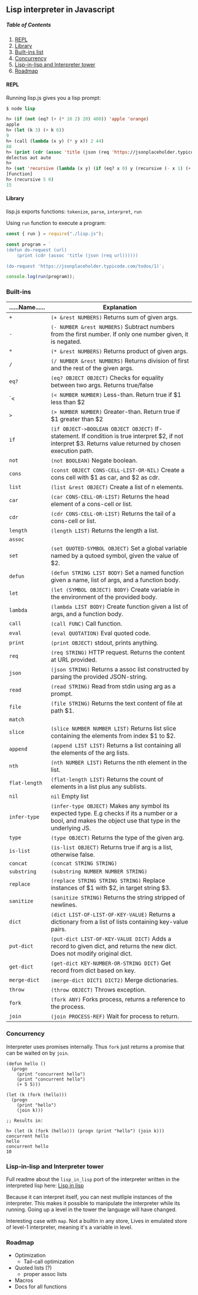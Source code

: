 Lisp interpreter in Javascript
---
##### Table of Contents
1. [REPL](#repl)
2. [Library](#lib)
3. [Built-ins list](#builtins)
4. [Concurrency](#concurrency)
5. [Lisp-in-lisp and Interpreter tower](#lisp2)
6. [Roadmap](#roadmap)

#### REPL <a name="repl"></a>
Running lisp.js gives you a lisp prompt:

```lisp
$ node lisp

h> (if (not (eq? (+ (* 10 2) 20) 400)) 'apple 'orange)
apple
h> (let (k 3) (+ k 6))
9
h> (call (lambda (x y) (* y x)) 2 44)
88
h> (print (cdr (assoc 'title (json (req 'https://jsonplaceholder.typicode.com/todos/1)))))
delectus aut aute
h>
h> (set 'recursive (lambda (x y) (if (eq? x 0) y (recursive (- x 1) (+ y x))))
[Function]
h> (recursive 5 0)
15
```

#### Library <a name="lib"></a>
lisp.js exports functions: `tokenize`, `parse`, `interpret`, `run`

Using `run` function to execute a program:

```javascript
const { run } = require("./lisp.js");

const program = `
(defun do-request (url)
    (print (cdr (assoc 'title (json (req url))))))

(do-request 'https://jsonplaceholder.typicode.com/todos/1)`;

console.log(run(program));
```
    
### Built-ins <a name="builtins"></a>

| ......Name...... | Explanation  |
|----------|---|
| `+`      | `(+ &rest NUMBERS)` Returns sum of given args. |
| `-`      | `(- NUMBER &rest NUMBERS)` Subtract numbers from the first number. If only one number given, it is negated. |
| `*`      | `(* &rest NUMBERS)` Returns product of given args. |
| `/`      | `(/ NUMBER &rest NUMBERS)` Returns division of first and the rest of the given args. |
| `eq?`    | `(eq? OBJECT OBJECT)` Checks for equality between two args. Returns true/false  |
| `<   | `(< NUMBER NUMBER)` Less-than. Return true if $1 less than $2 |
| `>`   | `(> NUMBER NUMBER)` Greater-than. Return true if $1 greater than $2 |
| `if`   | `(if OBJECT->BOOLEAN OBJECT OBJECT)` If-statement. If condition is true interpret $2, if not interpret $3. Returns value returned by chosen execution path. |
| `not`   | `(not BOOLEAN)` Negate boolean. |
| `cons`   | `(const OBJECT CONS-CELL-LIST-OR-NIL)` Create a cons cell with $1 as car, and $2 as cdr. |
| `list`   | `(list &rest OBJECT)` Create a list of n elements. |
| `car`   | `(car CONS-CELL-OR-LIST)` Returns the head element of a cons-cell or list. |
| `cdr`   | `(cdr CONS-CELL-OR-LIST)` Returns the tail of a cons-cell or list. |
| `length`   | `(length LIST)` Returns the length a list. |
| `assoc`  |   |
| `set`   | `(set QUOTED-SYMBOL OBJECT)` Set a global variable named by a qutoed symbol, given the value of $2. |
| `defun`   | `(defun STRING LIST BODY)` Set a named function given a name, list of args, and a function body. |
| `let`   | `(let (SYMBOL OBJECT) BODY)` Create variable in the environment of the provided body. |
| `lambda`   | `(lambda LIST BODY)` Create function given a list of args, and a function body. |
| `call`   | `(call FUNC)` Call function. |
| `eval`   | `(eval QUOTATION)` Eval quoted code. |
| `print`   | `(print OBJECT)` stdout, prints anything. |
| `req`   | `(req STRING)` HTTP request. Returns the content at URL provided. |
| `json`   | `(json STRING)` Returns a assoc list constructed by parsing the provided JSON-string. |
| `read`   | `(read STRING)` Read from stdin using arg as a prompt. |
| `file`   | `(file STRING)` Returns the text content of file at path $1. |
| `match`   |   |
| `slice`   | `(slice NUMBER NUMBER LIST)` Returns list slice containing the elements from index $1 to $2. |
| `append`   | `(append LIST LIST)` Returns a list containing all the elements of the arg lists. |
| `nth`   | `(nth NUMBER LIST)` Returns the nth element in the list. |
| `flat-length`   | `(flat-length LIST)` Returns the count of elements in a list plus any sublists. |
| `nil`   | `nil` Empty list  |
| `infer-type`   | `(infer-type OBJECT)` Makes any symbol its expected type. E.g checks if its a number or a bool, and makes the object use that type in the underlying JS. |
| `type`   | `(type OBJECT)` Returns the type of the given arg. |
| `is-list`   | `(is-list OBJECT)` Returns true if arg is a list, otherwise false. |
| `concat`   | `(concat STRING STRING)` |
| `substring`   | `(substring NUMBER NUMBER STRING)` |
| `replace`   | `(replace STRING STRING STRING)` Replace instances of $1 with $2, in target string $3. |
| `sanitize`   | `(sanitize STRING)` Returns the string stripped of newlines. |
| `dict`   | `(dict LIST-OF-LIST-OF-KEY-VALUE)` Returns a dictionary from a list of lists containing key-value pairs. |
| `put-dict`   | `(put-dict LIST-OF-KEY-VALUE DICT)` Adds a record to given dict, and returns the new dict. Does not modify original dict. |
| `get-dict`   | `(get-dict KEY-NUMBER-OR-STRING DICT)` Get record from dict based on key. |
| `merge-dict`   | `(merge-dict DICT1 DICT2)` Merge dictionaries. |
| `throw`   | `(throw OBJECT)` Throws exception. |
| `fork`   | `(fork ANY)` Forks process, returns a reference to the process. |
| `join`   | `(join PROCESS-REF)` Wait for process to return. |

### Concurrency <a name="concurrency"></a>

Interpreter uses promises internally. Thus `fork` just returns a promise that can be waited on by `join`.

```
(defun hello ()
  (progn
    (print "concurrent hello")
    (print "concurrent hello")
    (+ 5 5)))

(let (k (fork (hello)))
  (progn
    (print "hello")
    (join k)))

;; Results in:

h> (let (k (fork (hello))) (progn (print "hello") (join k)))
concurrent hello
hello
concurrent hello
10

```

### Lisp-in-lisp and Interpreter tower <a name="lisp2"></a>

Full readme about the `lisp_in_lisp` port of the interpreter written in the interpreted lisp here:
[Lisp in lisp](lisp_in_lisp/README.md)

Because it can interpret itself, you can nest mutliple instances of the interpreter.
This makes it possible to manipulate the interpreter while its running. Going up a level in the tower the language will have changed.

Interesting case with `map`. Not a builtin in any store, Lives in emulated store of level-1 interpreter, meaning it's a variable in level.


### Roadmap <a name="roadmap"></a>

- Optimization
  - Tail-call optimization
- Quoted lists (?)
  - proper assoc lists
- Macros
- Docs for all functions
